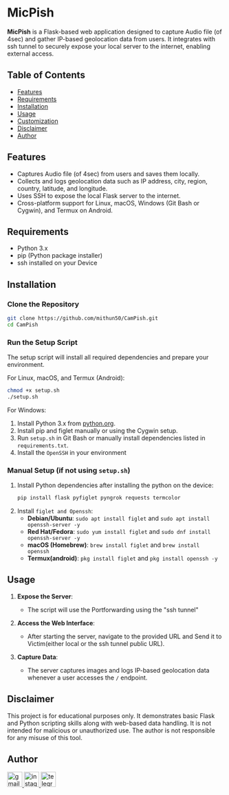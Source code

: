 
# MicPish
**MicPish** is a Flask-based web application designed to capture Audio file (of 4sec) and gather IP-based geolocation data from users. It integrates with ssh tunnel to securely expose your local server to the internet, enabling external access.

## Table of Contents

- [Features](#Features)
- [Requirements](#Requirements)
- [Installation](#Installation)
- [Usage](#Usage)
- [Customization](#Customization)
- [Disclaimer](#Disclaimer)
- [Author](#Author)

## Features

- Captures Audio file (of 4sec) from users and saves them locally.
- Collects and logs geolocation data such as IP address, city, region, country, latitude, and longitude.
- Uses SSH to expose the local Flask server to the internet.
- Cross-platform support for Linux, macOS, Windows (Git Bash or Cygwin), and Termux on Android.

## Requirements

- Python 3.x
- pip (Python package installer)
- ssh installed on your Device

## Installation

### Clone the Repository

```bash
git clone https://github.com/mithun50/CamPish.git
cd CamPish
```

### Run the Setup Script

The setup script will install all required dependencies and prepare your environment.

For Linux, macOS, and Termux (Android):

```bash
chmod +x setup.sh
./setup.sh
```

For Windows:

1. Install Python 3.x from [python.org](https://www.python.org/downloads/).
2. Install pip and figlet manually or using the Cygwin setup.
3. Run `setup.sh` in Git Bash or manually install dependencies listed in `requirements.txt`.
4. Install the `OpenSSH` in your environment 

### Manual Setup (if not using `setup.sh`)

1. Install Python dependencies after installing the python on the device:
   ```bash
   pip install flask pyfiglet pyngrok requests termcolor
   ```
2. Install `figlet and Openssh`:
   - **Debian/Ubuntu**: `sudo apt install figlet` and `sudo apt install openssh-server -y`
   - **Red Hat/Fedora**: `sudo yum install figlet` and `sudo dnf install openssh-server -y`
   - **macOS (Homebrew)**: `brew install figlet` and `brew install openssh`
   - **Termux(android)**: `pkg install figlet` and `pkg install openssh -y`

## Usage

1. **Expose the Server**:
   - The script will use the Portforwarding using the "ssh tunnel"

2. **Access the Web Interface**:
   - After starting the server, navigate to the provided URL and Send it to Victim(either local or the ssh tunnel public URL).

3. **Capture Data**:
   - The server captures images and logs IP-based geolocation data whenever a user accesses the `/` endpoint.



## Disclaimer

This project is for educational purposes only. It demonstrates basic Flask and Python scripting skills along with web-based data handling. It is not intended for malicious or unauthorized use. The author is not responsible for any misuse of this tool.


## Author

<div align="left">
  <a href="malio:mithungowda.b7411@gmail.com" target="_blank">
    <img src="https://img.shields.io/static/v1?message=Gmail&logo=gmail&label=&color=D14836&logoColor=white&labelColor=&style=for-the-badge" height="35" alt="gmail logo"  />
  </a>
  <a href="http://instagram.com/mithun.gowda.b" target="_blank">
    <img src="https://img.shields.io/static/v1?message=Instagram&logo=instagram&label=&color=E4405F&logoColor=white&labelColor=&style=for-the-badge" height="35" alt="instagram logo"  />
  </a>
  <a href="https://t.me/@MITHUNGOWDA_B" target="_blank">
    <img src="https://img.shields.io/static/v1?message=Telegram&logo=telegram&label=&color=2CA5E0&logoColor=white&labelColor=&style=for-the-badge" height="35" alt="telegram logo"  />
  </a>
</div>
